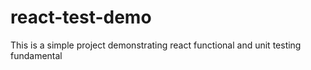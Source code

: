 # react-test-demo
This is a simple project demonstrating react functional and unit testing fundamental
